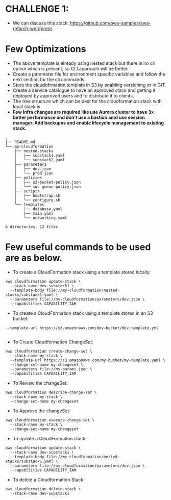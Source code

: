 # CHALLENGE 1:

* We can discuss this stack: https://github.com/aws-samples/aws-refarch-wordpress

# Few Optimizations

* The above template is already using nested stack but there is no cli option which is present, so CLI approach will be better.
* Create a parameter file for environment specific variables and follow the next section for the cli commands.
* Store the cloudofrmation template in S3 by enabling versioning or in GIT.
* Create a service catalogue to have an approved stack and getting it deployed by approved users and to distribute it to clients.
* The tree structure which can be best for the cloudformation stack with local stack is 
* <b> Few Infra changes are required like use Aurora cluster to have 3x better performance and don't use a bastion amd use session manager. Add backupos and enable lifecycle management to existing stack.</b>

```
.
├── README.md
└── my-cloudformation
    ├── nested-stacks
    │   ├── substack1.yaml
    │   └── substack2.yaml
    ├── parameters
    │   ├── dev.json
    │   └── prod.json
    ├── policies
    │   ├── s3-bucket-policy.json
    │   └── sqs-queue-policy.json
    ├── scripts
    │   ├── bootstrap.sh
    │   └── configure.sh
    └── templates
        ├── database.yaml
        ├── main.yaml
        └── networking.yaml

6 directories, 12 files
```

# Few useful commands to be used are as below.
* To create a CloudFormation stack using a template stored locally:

```
aws cloudformation update-stack \
  --stack-name dev-substack1 \
  --template-body file://my-cloudformation/nested-stacks/substack1.yaml \
  --parameters file://my-cloudformation/parameters/dev.json \
  --capabilities CAPABILITY_IAM

```

* To create a CloudFormation stack using a template stored in an S3 bucket:

```
--template-url https://s3.amazonaws.com/dev-bucket/dev-template.yml


```

* To Create Cloudformation ChangeSet:

```
aws cloudformation create-change-set \
  --stack-name my-stack \
  --template-url https://s3.amazonaws.com/my-bucket/my-template.yaml \
  --change-set-name my-changeset \
  --parameters file://my-params.json \
  --capabilities CAPABILITY_IAM
```

* To Review the changeSet:

```
aws cloudformation describe-change-set \
  --stack-name my-stack \
  --change-set-name my-changeset
```

* To Approve the changeSet:

```
aws cloudformation execute-change-set \
  --stack-name my-stack \
  --change-set-name my-changeset

```

* To update a CloudFormation stack:

```
aws cloudformation update-stack \
  --stack-name dev-substack1 \
  --template-body file://my-cloudformation/nested-stacks/substack1.yaml \
  --parameters file://my-cloudformation/parameters/dev.json \
  --capabilities CAPABILITY_IAM

```

* To delete a Cloudformation Stack:

```
aws cloudformation delete-stack \
  --stack-name dev-substack1
```
